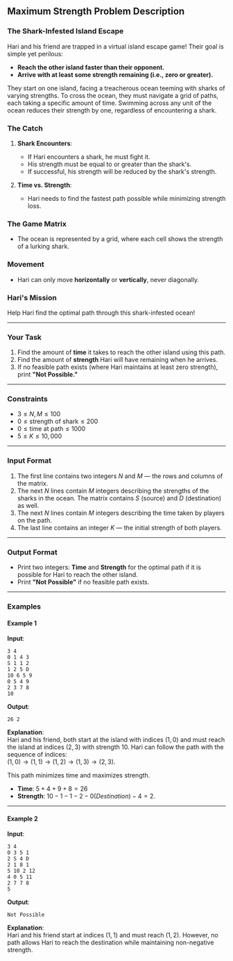 ## **Maximum Strength Problem Description**  
### **The Shark-Infested Island Escape**

Hari and his friend are trapped in a virtual island escape game! Their goal is simple yet perilous:  
- **Reach the other island faster than their opponent.**  
- **Arrive with at least some strength remaining (i.e., zero or greater).**

They start on one island, facing a treacherous ocean teeming with sharks of varying strengths. To cross the ocean, they must navigate a grid of paths, each taking a specific amount of time. Swimming across any unit of the ocean reduces their strength by one, regardless of encountering a shark.  

### **The Catch**  
1. **Shark Encounters**:  
   - If Hari encounters a shark, he must fight it.  
   - His strength must be equal to or greater than the shark's.  
   - If successful, his strength will be reduced by the shark's strength.  
   
2. **Time vs. Strength**:  
   - Hari needs to find the fastest path possible while minimizing strength loss.  

### **The Game Matrix**  
- The ocean is represented by a grid, where each cell shows the strength of a lurking shark.  

### **Movement**  
- Hari can only move **horizontally** or **vertically**, never diagonally.  

### **Hari's Mission**  
Help Hari find the optimal path through this shark-infested ocean!  

---

### **Your Task**  
1. Find the amount of **time** it takes to reach the other island using this path.  
2. Find the amount of **strength** Hari will have remaining when he arrives.  
3. If no feasible path exists (where Hari maintains at least zero strength), print **"Not Possible."**

---

### **Constraints**  
- $3 \leq N, M \leq 100$  
- $0 \leq \text{strength of shark} \leq 200$  
- $0 \leq \text{time at path} \leq 1000$  
- $5 \leq K \leq 10,000$  

---

### **Input Format**  
1. The first line contains two integers $N$ and $M$ — the rows and columns of the matrix.  
2. The next $N$ lines contain $M$ integers describing the strengths of the sharks in the ocean. The matrix contains $S$ (source) and $D$ (destination) as well.  
3. The next $N$ lines contain $M$ integers describing the time taken by players on the path.  
4. The last line contains an integer $K$ — the initial strength of both players.  

---

### **Output Format**  
- Print two integers: **Time** and **Strength** for the optimal path if it is possible for Hari to reach the other island.  
- Print **"Not Possible"** if no feasible path exists.  

---

### **Examples**  

#### **Example 1**  
**Input**:  
```
3 4  
0 1 4 3  
S 1 1 2  
1 2 5 D  
10 6 5 9  
0 5 4 9  
2 3 7 8  
10  
```  

**Output**:  
```
26 2
```  

**Explanation**:  
Hari and his friend, both start at the island with indices $(1, 0)$ and must reach the island at indices $(2, 3)$ with strength $10$. Hari can follow the path with the sequence of indices:  
$(1, 0) \to (1, 1) \to (1, 2) \to (1, 3) \to (2, 3)$.  

This path minimizes time and maximizes strength.  
- **Time**: $5 + 4 + 9 + 8 = 26$  
- **Strength**: $10 - 1 - 1 - 2 - 0 (Destination) - 4 = 2$.  

---

#### **Example 2**  
**Input**:  
```
3 4  
0 3 5 1  
2 S 4 D  
2 1 8 1  
5 10 2 12  
4 0 5 11  
2 7 7 8  
5  
```  

**Output**:  
```
Not Possible
```  

**Explanation**:  
Hari and his friend start at indices $(1, 1)$ and must reach $(1, 2)$. However, no path allows Hari to reach the destination while maintaining non-negative strength.  
